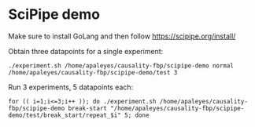 # SciPipe demo

Make sure to install GoLang and then follow https://scipipe.org/install/

Obtain three datapoints for a single experiment:

    ./experiment.sh /home/apaleyes/causality-fbp/scipipe-demo normal /home/apaleyes/causality-fbp/scipipe-demo/test 3

Run 3 experiments, 5 datapoints each:

    for (( i=1;i<=3;i++ )); do ./experiment.sh /home/apaleyes/causality-fbp/scipipe-demo break-start "/home/apaleyes/causality-fbp/scipipe-demo/test/break_start/repeat_$i" 5; done